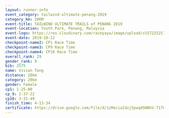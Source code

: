 ```yaml
---
layout: runner-info 
event_category: tailwind-ultimate-penang-2019 
category_km: 20KM 
event-title: TAILWIND ULTIMATE TRAILS of PENANG 2019 
event-location: Youth Park, Penang, Malaysia 
event-logo: https://res.cloudinary.com/raceyaya/image/upload/v1572252513/logo/utop-2019_h9tzys.jpg 
event-date: 2019-10-12 
checkpoint-name2: CP1 Race Time 
checkpoint-name3: CP9 Race Time 
checkpoint-name4: CP10 Race Time 
overall_rank: 29
gender_rank: 9
bib: 2575
name: Vivian Tang
distance: 20km
category: 20km
gender: Female
cp1: 1-25-00
cp_9: 2-37-22
cp10: 3-31-49
finish_time: 4-13-34
certificate: https://drive.google.com/file/d/1zMociaIdzj5pwq45WNhV-717QHZW9cKl/view?usp=sharing
---
```

